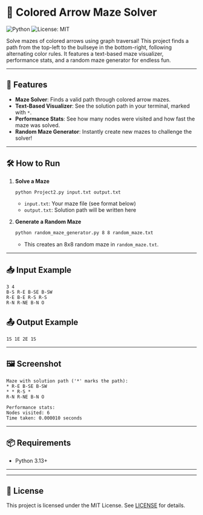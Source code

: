 # 🎯 Colored Arrow Maze Solver

![Python](https://img.shields.io/badge/Python-3.13%2B-blue)
![License: MIT](https://img.shields.io/badge/License-MIT-yellow.svg)

Solve mazes of colored arrows using graph traversal! This project finds a path from the top-left to the bullseye in the bottom-right, following alternating color rules. It features a text-based maze visualizer, performance stats, and a random maze generator for endless fun.

---

## 🚀 Features
- **Maze Solver**: Finds a valid path through colored arrow mazes.
- **Text-Based Visualizer**: See the solution path in your terminal, marked with `*`.
- **Performance Stats**: See how many nodes were visited and how fast the maze was solved.
- **Random Maze Generator**: Instantly create new mazes to challenge the solver!

---

## 🛠️ How to Run

1. **Solve a Maze**
   ```bash
   python Project2.py input.txt output.txt
   ```
   - `input.txt`: Your maze file (see format below)
   - `output.txt`: Solution path will be written here

2. **Generate a Random Maze**
   ```bash
   python random_maze_generator.py 8 8 random_maze.txt
   ```
   - This creates an 8x8 random maze in `random_maze.txt`.

---

## 📥 Input Example
```
3 4
B-S R-E B-SE B-SW
R-E B-E R-S R-S
R-N R-NE B-N O
```

## 📤 Output Example
```
1S 1E 2E 1S
```

---

## 🖼️ Screenshot

```
Maze with solution path ('*' marks the path):
* R-E B-SE B-SW
* * R-S *
R-N R-NE B-N O

Performance stats:
Nodes visited: 6
Time taken: 0.000010 seconds
```

---

## 📦 Requirements
- Python 3.13+

---



---

## 📄 License
This project is licensed under the MIT License. See [LICENSE](LICENSE) for details. 
